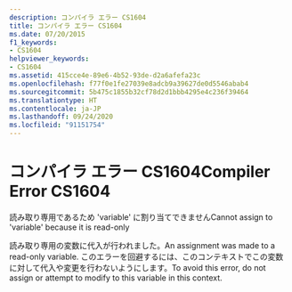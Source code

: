 ```yaml
---
description: コンパイラ エラー CS1604
title: コンパイラ エラー CS1604
ms.date: 07/20/2015
f1_keywords:
- CS1604
helpviewer_keywords:
- CS1604
ms.assetid: 415cce4e-89e6-4b52-93de-d2a6afefa23c
ms.openlocfilehash: f77f0e1fe27039e8adcb9a39627de0d5546abab4
ms.sourcegitcommit: 5b475c1855b32cf78d2d1bbb4295e4c236f39464
ms.translationtype: HT
ms.contentlocale: ja-JP
ms.lasthandoff: 09/24/2020
ms.locfileid: "91151754"
---
```

# <a name="compiler-error-cs1604"></a><span data-ttu-id="4f752-103">コンパイラ エラー CS1604</span><span class="sxs-lookup"><span data-stu-id="4f752-103">Compiler Error CS1604</span></span>

<span data-ttu-id="4f752-104">読み取り専用であるため 'variable' に割り当てできません</span><span class="sxs-lookup"><span data-stu-id="4f752-104">Cannot assign to 'variable' because it is read-only</span></span>  
  
 <span data-ttu-id="4f752-105">読み取り専用の変数に代入が行われました。</span><span class="sxs-lookup"><span data-stu-id="4f752-105">An assignment was made to a read-only variable.</span></span> <span data-ttu-id="4f752-106">このエラーを回避するには、このコンテキストでこの変数に対して代入や変更を行わないようにします。</span><span class="sxs-lookup"><span data-stu-id="4f752-106">To avoid this error, do not assign or attempt to modify  to this variable in this context.</span></span>
